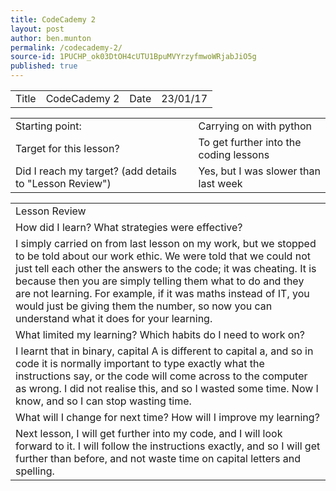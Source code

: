 ```yaml
---
title: CodeCademy 2
layout: post
author: ben.munton
permalink: /codecademy-2/
source-id: 1PUCHP_ok03DtOH4cUTU1BpuMVYrzyfmwoWRjabJiO5g
published: true
---
```

<table>
  <tr>
    <td>Title</td>
    <td>CodeCademy 2</td>
    <td>Date</td>
    <td>23/01/17</td>
  </tr>
</table>


<table>
  <tr>
    <td>Starting point:</td>
    <td>Carrying on with python</td>
  </tr>
  <tr>
    <td>Target for this lesson?</td>
    <td>To get further into the coding lessons</td>
  </tr>
  <tr>
    <td>Did I reach my target? 
(add details to "Lesson Review")</td>
    <td>Yes, but I was slower than last week</td>
  </tr>
</table>


<table>
  <tr>
    <td>Lesson Review</td>
  </tr>
  <tr>
    <td>How did I learn? What strategies were effective? </td>
  </tr>
  <tr>
    <td>I simply carried on from last lesson on my work, but we stopped to be told about our work ethic.  We were told that we could not just tell each other the answers to the code; it was cheating.  It is because then you are simply telling them what to do and they are not learning.  For example, if it was maths instead of IT, you would just be giving them the number, so now you can understand what it does for your learning.</td>
  </tr>
  <tr>
    <td>What limited my learning? Which habits do I need to work on? </td>
  </tr>
  <tr>
    <td>I learnt that in binary, capital A is different to capital a, and so in code it is normally important to type exactly what the instructions say, or the code will come across to the computer as wrong.  I did not realise this, and so I wasted some time. Now I know, and so I can stop wasting time.</td>
  </tr>
  <tr>
    <td>What will I change for next time? How will I improve my learning?</td>
  </tr>
  <tr>
    <td>Next lesson, I will get further into my code, and I will look forward to it.  I will follow the instructions exactly, and so I will get further than before, and not waste time on capital letters and spelling.</td>
  </tr>
</table>


